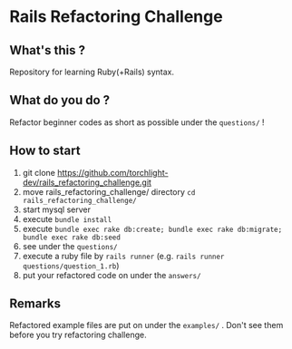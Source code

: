 # Rails Refactoring Challenge

## What's this ?
Repository for learning Ruby(+Rails) syntax.

## What do you do ?
Refactor beginner codes as short as possible under the `questions/` !

## How to start
1. git clone https://github.com/torchlight-dev/rails_refactoring_challenge.git
2. move rails_refactoring_challenge/ directory `cd rails_refactoring_challenge/`
3. start mysql server
4. execute `bundle install`
5. execute `bundle exec rake db:create; bundle exec rake db:migrate; bundle exec rake db:seed`
6. see under the `questions/`
7. execute a ruby file by `rails runner` (e.g. `rails runner questions/question_1.rb`)
8. put your refactored code on under the `answers/`

## Remarks
Refactored example files are put on under the `examples/` .
Don't see them before you try refactoring challenge.

